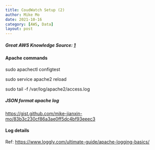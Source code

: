 ```yaml
---
title: CoudWatch Setup (2)
author: Mike Mo
date: 2021-10-16
category: [AWS, Data]
layout: post
---
```


##### Great AWS Knowledge Source: [1]

#### Apache commands

sudo apachectl configtest

sudo service apache2 reload

sudo tail -f /var/log/apache2/access.log

##### JSON format apache log

https://gist.github.com/mike-jianxin-mo/83b3c230cf86a3ae0ff5dc4bf93eeec3

#### Log details

Ref: https://www.loggly.com/ultimate-guide/apache-logging-basics/

[1]: https://aws.amazon.com/blogs/mt/simplifying-apache-server-logs-with-amazon-cloudwatch-logs-insights/
